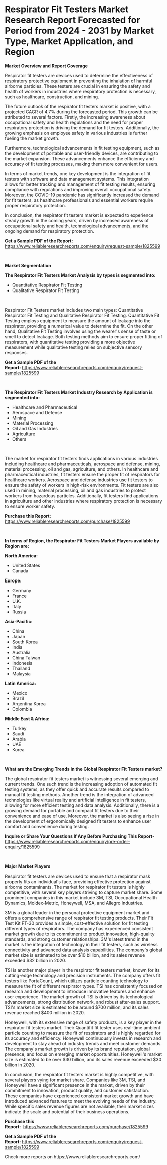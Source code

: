 <p><h1>Respirator Fit Testers Market Research Report Forecasted for Period from 2024 -  2031 by Market Type, Market Application, and Region</h1></p><p><strong>Market Overview and Report Coverage</strong></p>
<p><p>Respirator fit testers are devices used to determine the effectiveness of respiratory protective equipment in preventing the inhalation of harmful airborne particles. These testers are crucial in ensuring the safety and health of workers in industries where respiratory protection is necessary, such as healthcare, construction, and mining.</p><p>The future outlook of the respirator fit testers market is positive, with a projected CAGR of 4.7% during the forecasted period. This growth can be attributed to several factors. Firstly, the increasing awareness about occupational safety and health regulations and the need for proper respiratory protection is driving the demand for fit testers. Additionally, the growing emphasis on employee safety in various industries is further fueling the market growth.</p><p>Furthermore, technological advancements in fit testing equipment, such as the development of portable and user-friendly devices, are contributing to the market expansion. These advancements enhance the efficiency and accuracy of fit testing processes, making them more convenient for users.</p><p>In terms of market trends, one key development is the integration of fit testers with software and data management systems. This integration allows for better tracking and management of fit testing results, ensuring compliance with regulations and improving overall occupational safety. Moreover, the COVID-19 pandemic has significantly increased the demand for fit testers, as healthcare professionals and essential workers require proper respiratory protection.</p><p>In conclusion, the respirator fit testers market is expected to experience steady growth in the coming years, driven by increased awareness of occupational safety and health, technological advancements, and the ongoing demand for respiratory protection.</p></p>
<p><strong>Get a Sample PDF of the Report:</strong> <a href="https://www.reliableresearchreports.com/enquiry/request-sample/1825599">https://www.reliableresearchreports.com/enquiry/request-sample/1825599</a></p>
<p>&nbsp;</p>
<p><strong>Market Segmentation</strong></p>
<p><strong>The Respirator Fit Testers Market Analysis by types is segmented into:</strong></p>
<p><ul><li>Quantitative Respirator Fit Testing</li><li>Qualitative Respirator Fit Testing</li></ul></p>
<p>&nbsp;</p>
<p><p>Respirator Fit Testers market includes two main types: Quantitative Respirator Fit Testing and Qualitative Respirator Fit Testing. Quantitative Fit Testing employs equipment to measure the amount of leakage into the respirator, providing a numerical value to determine the fit. On the other hand, Qualitative Fit Testing involves using the wearer's sense of taste or smell to detect leakage. Both testing methods aim to ensure proper fitting of respirators, with quantitative testing providing a more objective measurement while qualitative testing relies on subjective sensory responses.</p></p>
<p><strong>Get a Sample PDF of the Report:</strong>&nbsp;<a href="https://www.reliableresearchreports.com/enquiry/request-sample/1825599">https://www.reliableresearchreports.com/enquiry/request-sample/1825599</a></p>
<p>&nbsp;</p>
<p><strong>The Respirator Fit Testers Market Industry Research by Application is segmented into:</strong></p>
<p><ul><li>Healthcare and Pharmaceutical</li><li>Aerospace and Defense</li><li>Mining</li><li>Material Processing</li><li>Oil and Gas Industries</li><li>Agriculture</li><li>Others</li></ul></p>
<p>&nbsp;</p>
<p><p>The market for respirator fit testers finds applications in various industries including healthcare and pharmaceuticals, aerospace and defense, mining, material processing, oil and gas, agriculture, and others. In healthcare and pharmaceutical industries, fit testers ensure the proper fit of respirators for healthcare workers. Aerospace and defense industries use fit testers to ensure the safety of workers in high-risk environments. Fit testers are also used in mining, material processing, oil and gas industries to protect workers from hazardous particles. Additionally, fit testers find applications in agriculture and other industries where respiratory protection is necessary to ensure worker safety.</p></p>
<p><strong>Purchase this Report:</strong>&nbsp; <a href="https://www.reliableresearchreports.com/purchase/1825599">https://www.reliableresearchreports.com/purchase/1825599</a></p>
<p>&nbsp;</p>
<p><strong>In terms of Region, the Respirator Fit Testers Market Players available by Region are:</strong></p>
<p>
    <p> <strong> North America: </strong>
        <ul>
            <li>United States</li>
            <li>Canada</li>
        </ul>
        </p> 
    <p> <strong> Europe: </strong>
        <ul>
            <li>Germany</li>
            <li>France</li>
            <li>U.K.</li>
            <li>Italy</li>
            <li>Russia</li>
        </ul>
        </p> 
    <p> <strong> Asia-Pacific: </strong>
        <ul>
            <li>China</li>
            <li>Japan</li>
            <li>South Korea</li>
            <li>India</li>
            <li>Australia</li>
            <li>China Taiwan</li>
            <li>Indonesia</li>
            <li>Thailand</li>
            <li>Malaysia</li>
        </ul>
        </p> 
    <p> <strong> Latin America: </strong>
        <ul>
            <li>Mexico</li>
            <li>Brazil</li>
            <li>Argentina Korea</li>
            <li>Colombia</li>
        </ul>
        </p> 
    <p> <strong> Middle East & Africa: </strong>
        <ul>
            <li>Turkey</li>
            <li>Saudi</li>
            <li>Arabia</li>
            <li>UAE</li>
            <li>Korea</li>
        </ul>
    </p>
    </p>
<p>&nbsp;</p>
<p><strong>What are the Emerging Trends in the Global Respirator Fit Testers market?</strong></p>
<p><p>The global respirator fit testers market is witnessing several emerging and current trends. One such trend is the increasing adoption of automated fit testing systems, as they offer quick and accurate results compared to manual fit testing methods. Another trend is the integration of advanced technologies like virtual reality and artificial intelligence in fit testers, allowing for more efficient testing and data analysis. Additionally, there is a growing demand for portable and compact fit testers due to their convenience and ease of use. Moreover, the market is also seeing a rise in the development of ergonomically designed fit testers to enhance user comfort and convenience during testing.</p></p>
<p><strong>Inquire or Share Your Questions If Any Before Purchasing This Report</strong>- <a href="https://www.reliableresearchreports.com/enquiry/pre-order-enquiry/1825599">https://www.reliableresearchreports.com/enquiry/pre-order-enquiry/1825599</a></p>
<p>&nbsp;</p>
<p><strong>Major Market Players</strong></p>
<p><p>Respirator fit testers are devices used to ensure that a respirator mask properly fits an individual's face, providing effective protection against airborne contaminants. The market for respirator fit testers is highly competitive, with several key players striving to capture market share. Some prominent companies in this market include 3M, TSI, Occupational Health Dynamics, Moldex-Metric, Honeywell, MSA, and Allegro Industries.</p><p>3M is a global leader in the personal protective equipment market and offers a comprehensive range of respirator fit testing products. Their Fit Test Kit FT-30 provides a simple, cost-effective solution for fit testing different types of respirators. The company has experienced consistent market growth due to its commitment to product innovation, high-quality standards, and strong customer relationships. 3M's latest trend in the market is the integration of technology in their fit testers, such as wireless connectivity and advanced data analysis capabilities. The company's global market size is estimated to be over $10 billion, and its sales revenue exceeded $32 billion in 2020.</p><p>TSI is another major player in the respirator fit testers market, known for its cutting-edge technology and precision instruments. The company offers fit testers like PortaCount, which utilizes particle counting technology to measure the fit of different respirator types. TSI has consistently focused on research and development to introduce innovative features and enhance user experience. The market growth of TSI is driven by its technological advancements, strong distribution network, and robust after-sales support. TSI's market size is estimated to be around $700 million, and its sales revenue reached $400 million in 2020.</p><p>Honeywell, with its extensive range of safety products, is a key player in the respirator fit testers market. Their Quantifit fit tester uses real-time ambient particle counting to measure the fit of respirators and is highly regarded for its accuracy and efficiency. Honeywell continuously invests in research and development to stay ahead of industry trends and meet customer demands. The company's market growth is driven by its brand reputation, global presence, and focus on emerging market opportunities. Honeywell's market size is estimated to be over $30 billion, and its sales revenue exceeded $30 billion in 2020.</p><p>In conclusion, the respirator fit testers market is highly competitive, with several players vying for market share. Companies like 3M, TSI, and Honeywell have a significant presence in the market, driven by their commitment to innovation, product quality, and customer satisfaction. These companies have experienced consistent market growth and have introduced advanced features to meet the evolving needs of the industry. While specific sales revenue figures are not available, their market sizes indicate the scale and potential of their business operations.</p></p>
<p><strong>Purchase this Report:</strong>&nbsp;&nbsp;<a href="https://www.reliableresearchreports.com/purchase/1825599">https://www.reliableresearchreports.com/purchase/1825599</a></p>
<p></p>
<p><strong>Get a Sample PDF of the Report:</strong>&nbsp;<a href="https://www.reliableresearchreports.com/enquiry/request-sample/1825599">https://www.reliableresearchreports.com/enquiry/request-sample/1825599</a></p>
<p>Check more reports on https://www.reliableresearchreports.com/</p>